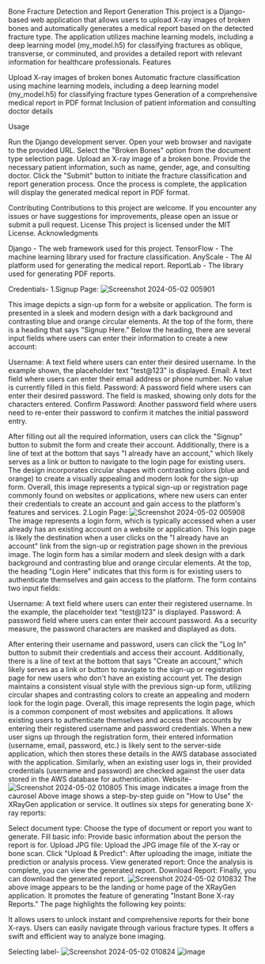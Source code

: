 Bone Fracture Detection and Report Generation
This project is a Django-based web application that allows users to upload X-ray images of broken bones and automatically generates a medical report based on the detected fracture type. The application utilizes machine learning models, including a deep learning model (my_model.h5) for classifying fractures as oblique, transverse, or comminuted, and provides a detailed report with relevant information for healthcare professionals.
Features

Upload X-ray images of broken bones
Automatic fracture classification using machine learning models, including a deep learning model (my_model.h5) for classifying fracture types
Generation of a comprehensive medical report in PDF format
Inclusion of patient information and consulting doctor details

Usage

Run the Django development server.
Open your web browser and navigate to the provided URL.
Select the "Broken Bones" option from the document type selection page.
Upload an X-ray image of a broken bone.
Provide the necessary patient information, such as name, gender, age, and consulting doctor.
Click the "Submit" button to initiate the fracture classification and report generation process.
Once the process is complete, the application will display the generated medical report in PDF format.

Contributing
Contributions to this project are welcome. If you encounter any issues or have suggestions for improvements, please open an issue or submit a pull request.
License
This project is licensed under the MIT License.
Acknowledgments

Django - The web framework used for this project.
TensorFlow - The machine learning library used for fracture classification.
AnyScale - The AI platform used for generating the medical report.
ReportLab - The library used for generating PDF reports.


Credentials-
1.Signup Page:
![Screenshot 2024-05-02 005901](https://github.com/Srushtii29/XRayGen/assets/161300923/58198130-b7d8-4178-a3be-04be3802c315)

This image depicts a sign-up form for a website or application. The form is presented in a sleek and modern design with a dark background and contrasting blue and orange circular elements.
At the top of the form, there is a heading that says "Signup Here." Below the heading, there are several input fields where users can enter their information to create a new account:

Username: A text field where users can enter their desired username. In the example shown, the placeholder text "test@123" is displayed.
Email: A text field where users can enter their email address or phone number. No value is currently filled in this field.
Password: A password field where users can enter their desired password. The field is masked, showing only dots for the characters entered.
Confirm Password: Another password field where users need to re-enter their password to confirm it matches the initial password entry.

After filling out all the required information, users can click the "Signup" button to submit the form and create their account.
Additionally, there is a line of text at the bottom that says "I already have an account," which likely serves as a link or button to navigate to the login page for existing users.
The design incorporates circular shapes with contrasting colors (blue and orange) to create a visually appealing and modern look for the sign-up form.
Overall, this image represents a typical sign-up or registration page commonly found on websites or applications, where new users can enter their credentials to create an account and gain access to the platform's features and services.
2.Login Page:
![Screenshot 2024-05-02 005908](https://github.com/Srushtii29/XRayGen/assets/161300923/adccf8fe-a730-4085-8248-61d5a1291432)
The image represents a login form, which is typically accessed when a user already has an existing account on a website or application. This login page is likely the destination when a user clicks on the "I already have an account" link from the sign-up or registration page shown in the previous image.
The login form has a similar modern and sleek design with a dark background and contrasting blue and orange circular elements. At the top, the heading "Login Here" indicates that this form is for existing users to authenticate themselves and gain access to the platform.
The form contains two input fields:

Username: A text field where users can enter their registered username. In the example, the placeholder text "test@123" is displayed.
Password: A password field where users can enter their account password. As a security measure, the password characters are masked and displayed as dots.

After entering their username and password, users can click the "Log In" button to submit their credentials and access their account.
Additionally, there is a line of text at the bottom that says "Create an account," which likely serves as a link or button to navigate to the sign-up or registration page for new users who don't have an existing account yet.
The design maintains a consistent visual style with the previous sign-up form, utilizing circular shapes and contrasting colors to create an appealing and modern look for the login page.
Overall, this image represents the login page, which is a common component of most websites and applications. It allows existing users to authenticate themselves and access their accounts by entering their registered username and password credentials.
When a new user signs up through the registration form, their entered information (username, email, password, etc.) is likely sent to the server-side application, which then stores these details in the AWS database associated with the application. Similarly, when an existing user logs in, their provided credentials (username and password) are checked against the user data stored in the AWS database for authentication.
Website- 
![Screenshot 2024-05-02 010805](https://github.com/Srushtii29/XRayGen/assets/161300923/1692c57e-5194-4382-adeb-13fe5a3ee075)
This image indicates a image from the caurosel
Above image shows a step-by-step guide on "How to Use" the XRayGen application or service. It outlines six steps for generating bone X-ray reports:

Select document type: Choose the type of document or report you want to generate.
Fill basic info: Provide basic information about the person the report is for.
Upload JPG file: Upload the JPG image file of the X-ray or bone scan.
Click "Upload & Predict": After uploading the image, initiate the prediction or analysis process.
View generated report: Once the analysis is complete, you can view the generated report.
Download Report: Finally, you can download the generated report.
![Screenshot 2024-05-02 010832](https://github.com/Srushtii29/XRayGen/assets/161300923/2917c05f-aff6-4d2c-9c51-22332b74289f)
The above image appears to be the landing or home page of the XRayGen application. It promotes the feature of generating "Instant Bone X-ray Reports." The page highlights the following key points:

It allows users to unlock instant and comprehensive reports for their bone X-rays.
Users can easily navigate through various fracture types.
It offers a swift and efficient way to analyze bone imaging.

Selecting label-
![Screenshot 2024-05-02 010824](https://github.com/Srushtii29/XRayGen/assets/161300923/6766b9bc-0196-4a55-96da-a0f0f024d4a3)
![image](https://github.com/Srushtii29/XRayGen/assets/161300923/8b37a256-87be-4181-8f9c-1e8e3c7de645)
